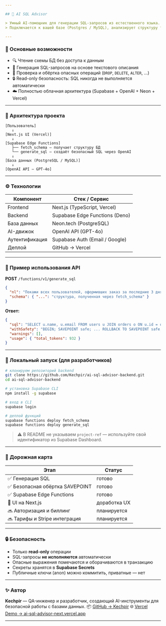 ```yaml
---

## 🧠 AI SQL Advisor

> Умный AI-помощник для генерации SQL-запросов из естественного языка.
> Подключается к вашей базе (Postgres / MySQL), анализирует структуру таблиц и предлагает безопасные SQL-запросы в read-only режиме.

---
```


### 🚀 Основные возможности

* 🔍 Чтение схемы БД без доступа к данным
* 💬 Генерация SQL-запросов на основе текстового описания
* 🧱 Проверка и обёртка опасных операций (`DROP`, `DELETE`, `ALTER`, …)
* 🔒 Read-only безопасность: SQL никогда не выполняется автоматически
* ☁️ Полностью облачная архитектура (Supabase + OpenAI + Neon + Vercel)

---

### 🧩 Архитектура проекта

```
[Пользователь]
   ↓
[Next.js UI (Vercel)]
   ↓
[Supabase Edge Functions]
   ├── fetch_schema — получает структуру БД
   └── generate_sql — создаёт безопасный SQL через OpenAI
   ↓
[База данных (PostgreSQL / MySQL)]
   ↓
[OpenAI API — GPT-4o]
```

---

### ⚙️ Технологии

| Компонент      | Стек / Сервис                  |
| -------------- | ------------------------------ |
| Frontend       | Next.js (TypeScript, Vercel)   |
| Backend        | Supabase Edge Functions (Deno) |
| База данных    | Neon.tech (PostgreSQL)         |
| AI-движок      | OpenAI API (GPT-4o)            |
| Аутентификация | Supabase Auth (Email / Google) |
| Деплой         | GitHub → Vercel                |

---

### 🧪 Пример использования API

**POST** `/functions/v1/generate_sql`

```json
{
  "nl": "Покажи всех пользователей, оформивших заказ за последние 3 дня",
  "schema": { "...": "структура, полученная через fetch_schema" }
}
```

**Ответ:**

```json
{
  "sql": "SELECT u.name, u.email FROM users u JOIN orders o ON u.id = o.user_id WHERE o.created_at > NOW() - INTERVAL '3 days';",
  "withSafety": "BEGIN; SAVEPOINT safe; ... ROLLBACK TO SAVEPOINT safe; COMMIT;",
  "warnings": [],
  "usage": { "total_tokens": 932 }
}
```

---

### 🧱 Локальный запуск (для разработчиков)

```bash
# клонируем репозиторий backend
git clone https://github.com/Kechpir/ai-sql-advisor-backend.git
cd ai-sql-advisor-backend

# установка Supabase CLI
npm install -g supabase

# вход в CLI
supabase login

# деплой функций
supabase functions deploy fetch_schema
supabase functions deploy generate_sql
```

> ⚠️ В README не указываем `project-ref` — используйте свой идентификатор из Supabase Dashboard.

---

### 🧭 Дорожная карта

| Этап                           | Статус       |
| ------------------------------ | ------------ |
| ✅ Генерация SQL                | готово       |
| ✅ Безопасная обёртка SAVEPOINT | готово       |
| ✅ Supabase Edge Functions      | готово       |
| 🚧 UI на Next.js               | доработка UX |
| 🔜 Авторизация и биллинг       | планируется  |
| 🔜 Тарифы и Stripe интеграция  | планируется  |

---

### 🔒 Безопасность

* Только **read-only** операции
* SQL-запросы **не исполняются** автоматически
* Опасные выражения помечаются и оборачиваются в транзакцию
* Секреты хранятся в **Supabase Secrets**
* Публичные ключи (anon) можно коммитить, приватные — нет

---

### ✨ Автор

**Kechpir** — QA-инженер и разработчик, создающий AI-инструменты для безопасной работы с базами данных.
📦 [GitHub → Kechpir](https://github.com/Kechpir)
🌐 [Vercel Demo → ai-sql-advisor-next.vercel.app](https://ai-sql-advisor-next.vercel.app)

---

